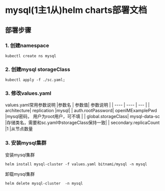 # mysql(1主1从)helm charts部署文档
## 部署步骤
### 1. 创建namespace
```
kubectl create ns mysql
```
### 2. 创建mysql storageClass
```
kubectl apply -f ./sc.yaml;
```

### 3. 修改values.yaml
values.yaml常用参数说明
|参数名   | 参数值|  参数说明    |
|  ----  | ----  | --- |
| architecture| replication |mysql|
| auth.rootPassword| openIMExamplePwd  |mysql密码， 用户为root用户，可不填 |
| global.storageClass| mysql-data-sc |存储类名，需要和sc.yaml中storageClass保持一致|
| secondary.replicaCount	|1 |从节点数量


### 3. 安装mysql集群
安装mysql集群
```
helm install mysql-cluster -f values.yaml bitnami/mysql -n mysql
```

卸载mysql集群
```
helm delete mysql-cluster  -n mysql
```